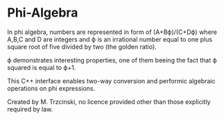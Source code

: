 # Phi-Algebra
In phi algebra, numbers are represented in form of (A+Bϕ)/(C+Dϕ) where A,B,C and D are integers and ϕ is an irrational number equal to one plus square root of five divided by two (the golden ratio).

ϕ demonstrates interesting properties, one of them beeing the fact that ϕ squared is equal to ϕ+1.

This C++ interface enables two-way conversion and performic algebraic operations on phi expressions.

Created by M. Trzcinski, no licence provided other than those explicitly required by law.
